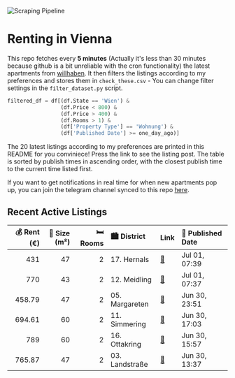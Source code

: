 ![Scraping Pipeline](https://github.com/AthomsG/renting-in-vienna/actions/workflows/run_pipeline.yml/badge.svg)


# Renting in Vienna

This repo fetches every **5 minutes** (Actually it's less than 30 minutes because github is a bit unreliable with the cron functionality) the latest apartments from [willhaben](https://www.willhaben.at/).
It then filters the listings according to my preferences and stores them in `check_these.csv` - You can change filter settings in the `filter_dataset.py` script.

```python
filtered_df = df[(df.State == 'Wien') & 
                 (df.Price < 800) &
                 (df.Price > 400) &
                 (df.Rooms > 1) &
                 (df['Property Type'] == 'Wohnung') &
                 (df['Published Date'] >= one_day_ago)]
```

The 20 latest listings according to my preferences are printed in this README for you conviniece! Press the link to see the listing post.
The table is sorted by publish times in ascending order, with the closest publish time to the current time listed first.

If you want to get notifications in real time for when new apartments pop up, you can join the telegram channel synced to this repo [here](https://t.me/+1HPAYOf5BSsyNTlk).

## Recent Active Listings

|   💰 Rent (€) |   📏 Size (m²) |   🛏️ Rooms | 🏙️ District    | Link                                                                                                                                                                                             | 📅 Published Date   |
|-------------:|--------------:|-----------:|:---------------|:-------------------------------------------------------------------------------------------------------------------------------------------------------------------------------------------------|:-------------------|
|       431    |            47 |          2 | 17. Hernals    | [🔗](https://www.willhaben.at/iad/immobilien/d/mietwohnungen/wien/wien-1170-hernals/bitte-lesen:-gemeindewohnung-in-1170-wien-ab-1.11.25-verf%C3%BCgbar-2125951272/)                              | Jul 01, 07:39      |
|       770    |            43 |          2 | 12. Meidling   | [🔗](https://www.willhaben.at/iad/immobilien/d/mietwohnungen/wien/wien-1120-meidling/super-lage-zu-dz-alte-donau-u-bahn-1053828413/)                                                              | Jul 01, 07:37      |
|       458.79 |            47 |          2 | 05. Margareten | [🔗](https://www.willhaben.at/iad/immobilien/d/mietwohnungen/wien/wien-1050-margareten/gemeindebauwohnung-per-direktvergabe-1490919102/)                                                          | Jun 30, 23:51      |
|       694.61 |            60 |          2 | 11. Simmering  | [🔗](https://www.willhaben.at/iad/immobilien/d/mietwohnungen/wien/wien-1110-simmering/2-zimmer-wohnung-nahe-u3-station-enkplatz-1316306778/)                                                      | Jun 30, 17:03      |
|       789    |            60 |          2 | 16. Ottakring  | [🔗](https://www.willhaben.at/iad/immobilien/d/mietwohnungen/wien/wien-1160-ottakring/ger%C3%A4umige-2-zimmerwohnung-in-gepflegtem-altbau%21-n%C3%A4he_schmelz%21-n%C3%A4he-u3-u6%21-2090857435/) | Jun 30, 15:57      |
|       765.87 |            47 |          2 | 03. Landstraße | [🔗](https://www.willhaben.at/iad/immobilien/d/mietwohnungen/wien/wien-1030-landstra%C3%9Fe/%28reserviert%29-nachmieter-gesucht-f%C3%BCr-wohnung-in-3er-bezirk---47m%C2%B2-948403138/)            | Jun 30, 13:37      |
